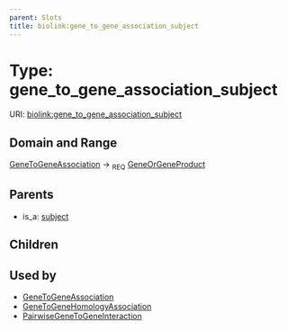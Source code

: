 ```yaml
---
parent: Slots
title: biolink:gene_to_gene_association_subject
---
```


# Type: gene_to_gene_association_subject




URI: [biolink:gene_to_gene_association_subject](https://w3id.org/biolink/vocab/gene_to_gene_association_subject)

## Domain and Range

[GeneToGeneAssociation](GeneToGeneAssociation.md) ->  <sub>REQ</sub> [GeneOrGeneProduct](GeneOrGeneProduct.md)

## Parents

 *  is_a: [subject](subject.md)

## Children


## Used by

 * [GeneToGeneAssociation](GeneToGeneAssociation.md)
 * [GeneToGeneHomologyAssociation](GeneToGeneHomologyAssociation.md)
 * [PairwiseGeneToGeneInteraction](PairwiseGeneToGeneInteraction.md)
